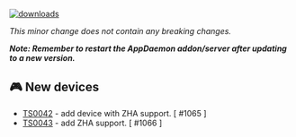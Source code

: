 [![downloads](https://img.shields.io/github/downloads/xaviml/controllerx/VERSION_TAG/total?style=for-the-badge)](http://github.com/xaviml/controllerx/releases/VERSION_TAG)

<!--:warning: This major/minor change contains a breaking change.-->

_This minor change does not contain any breaking changes._

**_Note: Remember to restart the AppDaemon addon/server after updating to a new version._**

<!--
## :pencil2: Features
-->

## :video_game: New devices

- [TS0042](https://BASE_URL/controllerx/controllers/TS0042) - add device with ZHA support. [ #1065 ]
- [TS0043](https://BASE_URL/controllerx/controllers/TS0043) - add ZHA support. [ #1066 ]

<!--
## :hammer: Fixes
-->

<!--
## :scroll: Docs
-->

<!--
## :clock2: Performance
-->

<!--
## :wrench: Refactor
-->
